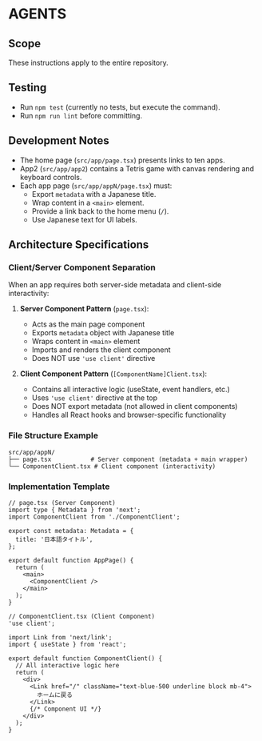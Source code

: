 # AGENTS

## Scope
These instructions apply to the entire repository.

## Testing
- Run `npm test` (currently no tests, but execute the command).
- Run `npm run lint` before committing.

## Development Notes
- The home page (`src/app/page.tsx`) presents links to ten apps.
- App2 (`src/app/app2`) contains a Tetris game with canvas rendering and keyboard controls.
- Each app page (`src/app/appN/page.tsx`) must:
  - Export `metadata` with a Japanese title.
  - Wrap content in a `<main>` element.
  - Provide a link back to the home menu (`/`).
  - Use Japanese text for UI labels.

## Architecture Specifications

### Client/Server Component Separation
When an app requires both server-side metadata and client-side interactivity:

1. **Server Component Pattern** (`page.tsx`):
   - Acts as the main page component
   - Exports `metadata` object with Japanese title
   - Wraps content in `<main>` element
   - Imports and renders the client component
   - Does NOT use `'use client'` directive

2. **Client Component Pattern** (`[ComponentName]Client.tsx`):
   - Contains all interactive logic (useState, event handlers, etc.)
   - Uses `'use client'` directive at the top
   - Does NOT export metadata (not allowed in client components)
   - Handles all React hooks and browser-specific functionality

### File Structure Example
```
src/app/appN/
├── page.tsx           # Server component (metadata + main wrapper)
└── ComponentClient.tsx # Client component (interactivity)
```

### Implementation Template
```tsx
// page.tsx (Server Component)
import type { Metadata } from 'next';
import ComponentClient from './ComponentClient';

export const metadata: Metadata = {
  title: '日本語タイトル',
};

export default function AppPage() {
  return (
    <main>
      <ComponentClient />
    </main>
  );
}
```

```tsx
// ComponentClient.tsx (Client Component)
'use client';

import Link from 'next/link';
import { useState } from 'react';

export default function ComponentClient() {
  // All interactive logic here
  return (
    <div>
      <Link href="/" className="text-blue-500 underline block mb-4">
        ホームに戻る
      </Link>
      {/* Component UI */}
    </div>
  );
}
```
